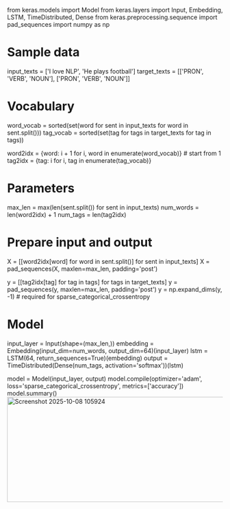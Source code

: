 from keras.models import Model
from keras.layers import Input, Embedding, LSTM, TimeDistributed, Dense
from keras.preprocessing.sequence import pad_sequences
import numpy as np

# Sample data
input_texts = ['I love NLP', 'He plays football']
target_texts = [['PRON', 'VERB', 'NOUN'], ['PRON', 'VERB', 'NOUN']]

# Vocabulary
word_vocab = sorted(set(word for sent in input_texts for word in sent.split()))
tag_vocab = sorted(set(tag for tags in target_texts for tag in tags))

word2idx = {word: i + 1 for i, word in enumerate(word_vocab)}  # start from 1
tag2idx = {tag: i for i, tag in enumerate(tag_vocab)}

# Parameters
max_len = max(len(sent.split()) for sent in input_texts)
num_words = len(word2idx) + 1
num_tags = len(tag2idx)

# Prepare input and output
X = [[word2idx[word] for word in sent.split()] for sent in input_texts]
X = pad_sequences(X, maxlen=max_len, padding='post')

y = [[tag2idx[tag] for tag in tags] for tags in target_texts]
y = pad_sequences(y, maxlen=max_len, padding='post')
y = np.expand_dims(y, -1)  # required for sparse_categorical_crossentropy

# Model
input_layer = Input(shape=(max_len,))
embedding = Embedding(input_dim=num_words, output_dim=64)(input_layer)
lstm = LSTM(64, return_sequences=True)(embedding)
output = TimeDistributed(Dense(num_tags, activation='softmax'))(lstm)

model = Model(input_layer, output)
model.compile(optimizer='adam', loss='sparse_categorical_crossentropy', metrics=['accuracy'])
model.summary()
<img width="570" height="245" alt="Screenshot 2025-10-08 105924" src="https://github.com/user-attachments/assets/03b21fad-6c32-4256-9838-f3ddeed72d62" />
